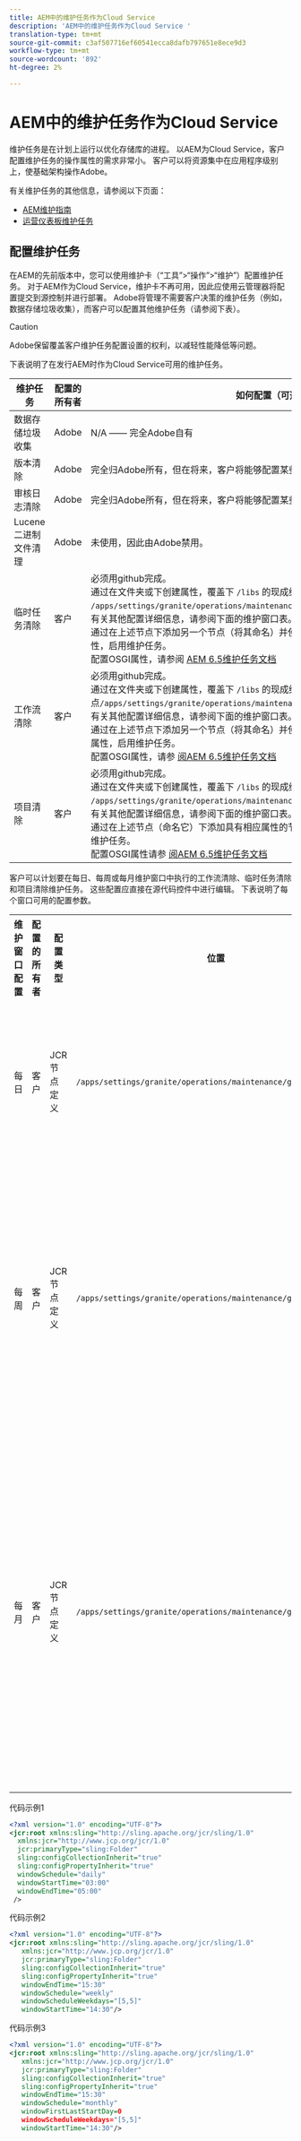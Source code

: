 ```yaml
---
title: AEM中的维护任务作为Cloud Service
description: 'AEM中的维护任务作为Cloud Service '
translation-type: tm+mt
source-git-commit: c3af507716ef60541ecca8dafb797651e8ece9d3
workflow-type: tm+mt
source-wordcount: '892'
ht-degree: 2%

---
```



# AEM中的维护任务作为Cloud Service

维护任务是在计划上运行以优化存储库的进程。 以AEM为Cloud Service，客户配置维护任务的操作属性的需求非常小。 客户可以将资源集中在应用程序级别上，使基础架构操作Adobe。

有关维护任务的其他信息，请参阅以下页面：

* [AEM维护指南](https://helpx.adobe.com/experience-manager/kb/AEM6-Maintenance-Guide.html)
* [运营仪表板维护任务](https://helpx.adobe.com/experience-manager/6-5/sites/administering/using/operations-dashboard.html#AutomatedMaintenanceTasks)

## 配置维护任务

在AEM的先前版本中，您可以使用维护卡（“工具”>“操作”>“维护”）配置维护任务。 对于AEM作为Cloud Service，维护卡不再可用，因此应使用云管理器将配置提交到源控制并进行部署。 Adobe将管理不需要客户决策的维护任务（例如，数据存储垃圾收集），而客户可以配置其他维护任务（请参阅下表）。

>[!CAUTION]
>
>Adobe保留覆盖客户维护任务配置设置的权利，以减轻性能降低等问题。

下表说明了在发行AEM时作为Cloud Service可用的维护任务。

| 维护任务 | 配置的所有者 | 如何配置（可选） |
|---|---|---|
| 数据存储垃圾收集 | Adobe | N/A —— 完全Adobe自有 |
| 版本清除 | Adobe | 完全归Adobe所有，但在将来，客户将能够配置某些参数。 |
| 审核日志清除 | Adobe | 完全归Adobe所有，但在将来，客户将能够配置某些参数。 |
| Lucene 二进制文件清理 | Adobe | 未使用，因此由Adobe禁用。 |
| 临时任务清除 | 客户 | 必须用github完成。 <br> 通过在文件夹或下创建属性，覆盖下 `/libs` 的现成维护窗口配置节 `/apps/settings/granite/operations/maintenance/granite_weekly` 点 `granite_daily`。 有关其他配置详细信息，请参阅下面的维护窗口表。 <br> 通过在上述节点下添加另一个节点（将其命名）并使用相 `granite_TaskPurgeTask`应的属性，启用维护任务。 <br> 配置OSGI属性，请参阅 [AEM 6.5维护任务文档](https://helpx.adobe.com/experience-manager/kb/AEM6-Maintenance-Guide.html) |
| 工作流清除 | 客户 | 必须用github完成。 <br> 通过在文件夹或下创建属性，覆盖下 `/libs` 的现成维护窗口配置节点`/apps/settings/granite/operations/maintenance/granite_weekly``granite_daily`。 有关其他配置详细信息，请参阅下面的维护窗口表。 <br> 通过在上述节点下添加另一个节点（将其命名）并使用相 `granite_WorkflowPurgeTask`应的属性，启用维护任务。 <br> 配置OSGI属性，请参 [阅AEM 6.5维护任务文档](https://helpx.adobe.com/experience-manager/kb/AEM6-Maintenance-Guide.html) |
| 项目清除 | 客户 | 必须用github完成。 <br> 通过在文件夹或下创建属性，覆盖下 `/libs` 的现成维护窗口配置节 `/apps/settings/granite/operations/maintenance/granite_weekly` 点 `granite_daily`。 有关其他配置详细信息，请参阅下面的维护窗口表。 <br> 通过在上述节点（命名它）下添加具有相应属性的节 `granite_ProjectPurgeTask`点，启用维护任务。 <br> 配置OSGI属性请参 [阅AEM 6.5维护任务文档](https://helpx.adobe.com/experience-manager/kb/AEM6-Maintenance-Guide.html) |

客户可以计划要在每日、每周或每月维护窗口中执行的工作流清除、临时任务清除和项目清除维护任务。 这些配置应直接在源代码控件中进行编辑。 下表说明了每个窗口可用的配置参数。

<table>
  <tr>
    <th>维护窗口配置</th>
    <th>配置的所有者</th>
    <th>配置类型</th>
    <th>位置</th>
    <th>示例</th>
    <th>参数</th>
  </tr>
  <tr>
    <td>每日</td>
    <td>客户</td>
    <td>JCR节点定义</td>
    <td><code>/apps/settings/granite/operations/maintenance/granite_daily </code></td>
    <td>请参见下面的代码示例1</td>
   <td>
    <ul>
    <li><strong>windowSchedule</strong> =每日（不应更改此值）</li>
    <li><strong>windowStartTime</strong> = HH:MM，使用24小时。 定义与每日维护窗口关联的维护任务何时开始执行。</li>
    <li><strong>windowEndTime</strong> = HH:MM，使用24小时。 定义与每日维护窗口关联的维护任务在尚未完成时应停止执行的时间。</li>
    </ul> </td> 
  </tr>
  <tr>
    <td>每周</td>
    <td>客户</td>
    <td>JCR节点定义</td>
    <td><code>/apps/settings/granite/operations/maintenance/granite_weekly</code></td>
    <td>请参见下面的代码示例2</td>
     <td>
    <ul>
    <li><strong>windowSchedule</strong> = weekly（此值不应更改）</li>
    <li><strong>windowStartTime</strong> = HH:MM，使用24小时。 定义与每周维护窗口关联的维护任务何时开始执行。</li>
    <li><strong>windowEndTime</strong> = HH:MM，使用24小时。 定义与每周维护窗口关联的维护任务在尚未完成时应停止执行的时间。</li>
    <li><strong>windowScheduleWekdays =从1到7的2个值的数组。 例如，[5,5]。</strong> 阵列的第一个值是调度作业的开始日，第二个值是停止作业的结束日。 开始和结束的确切时间分别受windowStartTime和windowEndTime控制。</li>
    </ul> </td> 
  </tr>
  <tr>
    <td>每月</td>
    <td>客户</td>
    <td>JCR节点定义</td>
    <td><code>/apps/settings/granite/operations/maintenance/granite_monthly</code></td>
    <td>请参见下面的代码示例3</td>
     <td>
    <ul>
    <li><strong>windowSchedule</strong> =每日（不应更改此值）</li>
    <li><strong>windowStartTime</strong> = HH:MM，使用24小时。 定义与“每月维护”窗口关联的维护任务何时开始执行。</li>
    <li><strong>windowEndTime</strong> = HH:MM，使用24小时。 定义与“每月维护”窗口关联的维护任务在尚未完成时应停止执行的时间。</li>
    <li><strong>windowScheduleWekdays =从1到7的2个值的数组。 例如，[5,5]。</strong> 阵列的第一个值是调度作业的开始日，第二个值是停止作业的结束日。 开始和结束的确切时间分别受windowStartTime和windowEndTime控制。</li>
    <li><strong>windowFirstLastStartDay - 0</strong> /10在月的第一周计划，或1在月的最后一周计划。 缺少值将有效地计划每天的工作，这受每月windowScheduleWekdays的约束。</li>
    </ul> </td> 
  </tr>
</table>

代码示例1

```xml
<?xml version="1.0" encoding="UTF-8"?>
<jcr:root xmlns:sling="http://sling.apache.org/jcr/sling/1.0" 
  xmlns:jcr="http://www.jcp.org/jcr/1.0" 
  jcr:primaryType="sling:Folder"
  sling:configCollectionInherit="true"
  sling:configPropertyInherit="true"
  windowSchedule="daily"
  windowStartTime="03:00"
  windowEndTime="05:00"
 />
```

代码示例2

```xml
<?xml version="1.0" encoding="UTF-8"?>
<jcr:root xmlns:sling="http://sling.apache.org/jcr/sling/1.0" 
   xmlns:jcr="http://www.jcp.org/jcr/1.0"
   jcr:primaryType="sling:Folder"
   sling:configCollectionInherit="true"
   sling:configPropertyInherit="true"
   windowEndTime="15:30"
   windowSchedule="weekly"
   windowScheduleWeekdays="[5,5]"
   windowStartTime="14:30"/>
```

代码示例3

```xml
<?xml version="1.0" encoding="UTF-8"?>
<jcr:root xmlns:sling="http://sling.apache.org/jcr/sling/1.0" 
   xmlns:jcr="http://www.jcp.org/jcr/1.0"
   jcr:primaryType="sling:Folder"
   sling:configCollectionInherit="true"
   sling:configPropertyInherit="true"
   windowEndTime="15:30"
   windowSchedule="monthly"
   windowFirstLastStartDay=0
   windowScheduleWeekdays="[5,5]"
   windowStartTime="14:30"/>
```
